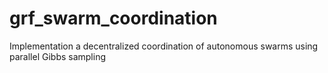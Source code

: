 # grf_swarm_coordination
Implementation a decentralized coordination of autonomous swarms using parallel Gibbs sampling
